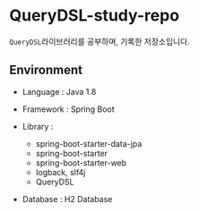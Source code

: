 # QueryDSL-study-repo
```QueryDSL```라이브러리를 공부하며, 기록한 저장소입니다.


## Environment
- Language : Java 1.8
- Framework : Spring Boot  
- Library :  
    - spring-boot-starter-data-jpa  
    - spring-boot-starter  
    - spring-boot-starter-web  
    - logback, slf4j  
    - QueryDSL  
    
- Database : H2 Database
